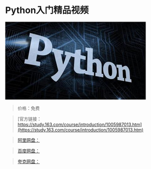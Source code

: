 # Python入门精品视频

![img](../../../assets/study163/free/351d1b1f-7915-4445-9c4a-192281c5f8f0.jpg)

> 价格：免费

> [官方链接：https://study.163.com/course/introduction/1005987013.htm](https://study.163.com/course/introduction/1005987013.htm)

> [阿里网盘：]()

> [百度网盘：]()

> [夸克网盘：]()
